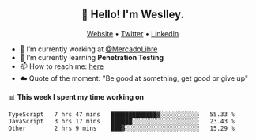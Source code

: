 <h2 align="center">👋 Hello! I'm Weslley.</h2>
<p align="center">
  <a href="http://weslleyneri.com.br">Website</a> •
  <a href="https://twitter.com/Weslley_Neri">Twitter</a> •
  <a href="https://www.linkedin.com/in/weslley-neri-3658908b">LinkedIn</a>
</p>


- 🔭 I’m currently working at [@MercadoLibre](https://github.com/mercadolibre)
- 🌱 I’m currently learning **Penetration Testing**
- 📫 How to reach me: [here](mailto:weslley39@gmail.com)
- ☁️ Quote of the moment: "Be good at something, get good or give up"

📊 **This week I spent my time working on**
<!--START_SECTION:waka-->

```text
TypeScript   7 hrs 47 mins   █████████████▓░░░░░░░░░░░   55.33 %
JavaScript   3 hrs 17 mins   ██████░░░░░░░░░░░░░░░░░░░   23.43 %
Other        2 hrs 9 mins    ███▓░░░░░░░░░░░░░░░░░░░░░   15.29 %
```

<!--END_SECTION:waka-->

<!-- Inspired by https://github.com/gruselhaus/gruselhaus -->